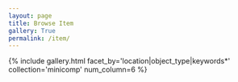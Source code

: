 ```yaml
---
layout: page
title: Browse Item
gallery: True
permalink: /item/
---
```



{% include gallery.html facet_by='location|object_type|keywords*' collection='minicomp' num_column=6 %}



